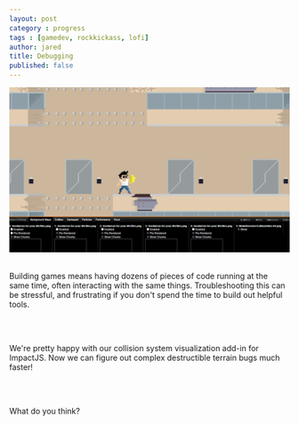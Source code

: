 ```yaml
---
layout: post
category : progress
tags : [gamedev, rockkickass, lofi]
author: jared
title: Debugging
published: false
---
```


<img src="/assets/posts/debugging/rk-collisions-debug.gif" />
<br /><br />

Building games means having dozens of pieces of code running at the same time, often interacting with the same things. Troubleshooting this can be stressful, and frustrating if you don't spend the time to build out helpful tools.

<br /><br />

We're pretty happy with our collision system visualization add-in for ImpactJS. Now we can figure out complex destructible terrain bugs much faster!

<br /><br />

What do you think?

<br /><br />
